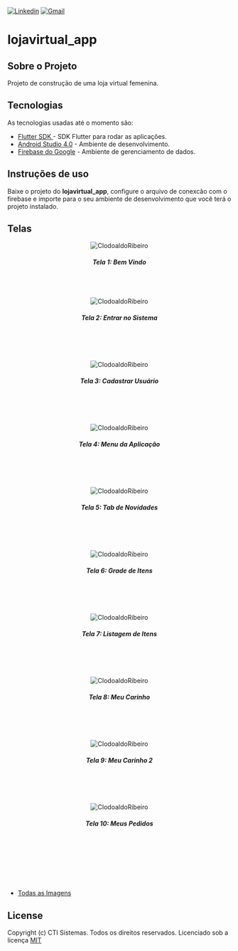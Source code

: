 [![Linkedin](https://img.shields.io/badge/LinkedIn-blue?style=for-the-badge&logo=Linkedin)](https://www.linkedin.com/in/clodoaldo-ribeiro-2a3049a6/) [![Gmail](https://img.shields.io/badge/-Gmail-c14438?style=for-the-badge&logo=Gmail&logoColor=white&link=mailto:clodoribeiro38@gmail.com)](mailto:clodoribeiro38@gmail.com)

# lojavirtual_app
 
 ## Sobre o Projeto
 Projeto de construção de uma loja virtual femenina.
 
 
 ## Tecnologias
 As tecnologias usadas até o momento são:
 * [Flutter SDK ](https://flutter.dev/docs/get-started/install/windows) - SDK Flutter para rodar as aplicações.
 * [Android Studio 4.0](https://developer.android.com/studio) - Ambiente de desenvolvimento.
 * [Firebase do Google](https://firebase.google.com/) - Ambiente de gerenciamento de dados.

## Instruções de uso
 Baixe o projeto do **lojavirtual_app**, configure o arquivo de conexcão com o firebase e importe para o seu ambiente de desenvolvimento que você terá o projeto instalado.
 
 ## Telas
 
 <p align="center">
<img src="https://github.com/ClodoaldoRibeiro/lojavirtual_app/blob/master/screenshots/Bem%20vindo.png" alt="ClodoaldoRibeiro"/>
<h5 align="center">Tela 1: Bem Vindo</h5>
</p

<br /> 
<br /> 
<br /> 

<p align="center">
<img src="https://github.com/ClodoaldoRibeiro/lojavirtual_app/blob/master/screenshots/signin.png" alt="ClodoaldoRibeiro"/>
<h5 align="center">Tela 2: Entrar no Sistema </h5>
</p>

<br /> 
<br /> 
<br /> 

<p align="center">
<img src="https://github.com/ClodoaldoRibeiro/lojavirtual_app/blob/master/screenshots/signup.png" alt="ClodoaldoRibeiro"/>
<h5 align="center">Tela 3: Cadastrar Usuário </h5>
</p>

<br /> 
<br /> 
<br /> 

<p align="center">
<img src="https://github.com/ClodoaldoRibeiro/lojavirtual_app/blob/master/screenshots/draw.png" alt="ClodoaldoRibeiro"/>
<h5 align="center">Tela 4: Menu da Aplicação </h5>
</p>

<br /> 
<br /> 
<br />

<p align="center">
<img src="https://github.com/ClodoaldoRibeiro/lojavirtual_app/blob/master/screenshots/tab_novidade.png" alt="ClodoaldoRibeiro"/>
<h5 align="center">Tela 5: Tab de Novidades </h5>
</p>
 
<br /> 
<br /> 
<br />

<p align="center">
<img src="https://github.com/ClodoaldoRibeiro/lojavirtual_app/blob/master/screenshots/Grade%20de%20itens.png" alt="ClodoaldoRibeiro"/>
<h5 align="center">Tela 6: Grade de Itens </h5>
</p>
    
<br /> 
<br /> 
<br />

<p align="center">
<img src="https://github.com/ClodoaldoRibeiro/lojavirtual_app/blob/master/screenshots/Listagem%20de%20Itens.png" alt="ClodoaldoRibeiro"/>
<h5 align="center">Tela 7: Listagem de Itens </h5>
</p>
   
<br /> 
<br /> 
<br />

<p align="center">
<img src="https://github.com/ClodoaldoRibeiro/lojavirtual_app/blob/master/screenshots/Meu%20carinho%20-01%20(Logado).png" alt="ClodoaldoRibeiro"/>
<h5 align="center">Tela 8: Meu Carinho </h5>
</p>


<br /> 
<br /> 
<br />

<p align="center">
<img src="https://github.com/ClodoaldoRibeiro/lojavirtual_app/blob/master/screenshots/Meu%20carinho%20-02%20(Logado).png" alt="ClodoaldoRibeiro"/>
<h5 align="center">Tela 9: Meu Carinho 2 </h5>
</p>

   
<br /> 
<br /> 
<br />

<p align="center">
<img src="https://github.com/ClodoaldoRibeiro/lojavirtual_app/blob/master/screenshots/Meus%20Pedidos(Logado).png" alt="ClodoaldoRibeiro"/>
<h5 align="center">Tela 10: Meus Pedidos </h5>
</p>

<br /> 
<br /> 
<br />
<br /> 
<br /> 
<br />

* [Todas as Imagens](https://github.com/ClodoaldoRibeiro/lojavirtual_app/tree/master/screenshots)

 ## License
 Copyright (c) CTI Sistemas. Todos os direitos reservados.
 Licenciado sob a licença [MIT](https://github.com/ClodoaldoRibeiro/chat_app/blob/master/LICENSE.md)
 
 
 <!-- MARKDOWN LINKS & IMAGES -->
 [contributors-shield]: https://img.shields.io/github/contributors/lucasbarrossantos/vagasonline.svg?style=flat-square
 [contributors-url]: https://github.com/lucasbarrossantos/vagasonline/graphs/contributors
 [linkedin-shield]: https://img.shields.io/badge/-LinkedIn-black.svg?style=flat-square&logo=linkedin&colorB=555
 [linkedin-url]: https://www.linkedin.com/in/clodoaldo-ribeiro-2a3049a6/
